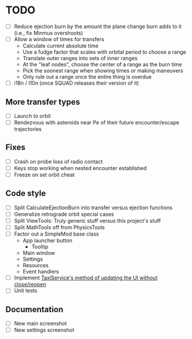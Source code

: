 # TODO

- [ ] Reduce ejection burn by the amount the plane change burn adds to it (i.e., fix Minmus overshoots)
- [ ] Allow a window of times for transfers
  - Calculate current absolute time
  - Use a fudge factor that scales with orbital period to choose a range
  - Translate outer ranges into sets of inner ranges
  - At the "leaf nodes", choose the center of a range as the burn time
  - Pick the soonest range when showing times or making maneuvers
  - Only rule out a range once the entire thing is overdue
- [ ] i18n / l10n (once SQUAD releases their version of it)

## More transfer types

- [ ] Launch to orbit
- [ ] Rendezvous with asteroids near Pe of their future encounter/escape trajectories

## Fixes

- [ ] Crash on probe loss of radio contact
- [ ] Keys stop working when nested encounter established
- [ ] Freeze on set orbit cheat

## Code style

- [ ] Split CalculateEjectionBurn into transfer versus ejection functions
- [ ] Generalize retrograde orbit special cases
- [ ] Split ViewTools: Truly generic stuff versus this project's stuff
- [ ] Split MathTools off from PhysicsTools
- [ ] Factor out a SimpleMod base class
  - App launcher button
    - Tooltip
  - Main window
  - Settings
  - Resources
  - Event handlers
- [ ] Implement [TaxiService's method of updating the UI without close/reopen](http://forum.kerbalspaceprogram.com/index.php?/topic/149324-popupdialog-and-the-dialoggui-classes/&do=findComment&comment=2950891)
- [ ] Unit tests

## Documentation

- [ ] New main screenshot
- [ ] New settings screenshot
